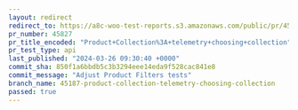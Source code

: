 ```yaml
---
layout: redirect
redirect_to: https://a8c-woo-test-reports.s3.amazonaws.com/public/pr/45827/api/index.html
pr_number: 45827
pr_title_encoded: "Product+Collection%3A+telemetry+choosing+collection"
pr_test_type: api
last_published: "2024-03-26 09:30:40 +0000"
commit_sha: 850f1a6bbdb5c3b3294eee14eda9f528cac841e8
commit_message: "Adjust Product Filters tests"
branch_name: 45187-product-collection-telemetry-choosing-collection
passed: true
---
```

